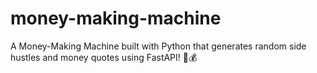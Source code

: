 # money-making-machine
A Money-Making Machine built with Python that generates random side hustles and money quotes using FastAPI! 🚀💰
